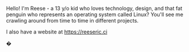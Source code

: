 Hello! I'm Reese - a 13 y/o kid who loves technology, design, and that fat penguin who represents an operating system called Linux? You'll see me crawling around from time to time in different projects. 

I also have a website at https://reeseric.ci

�

